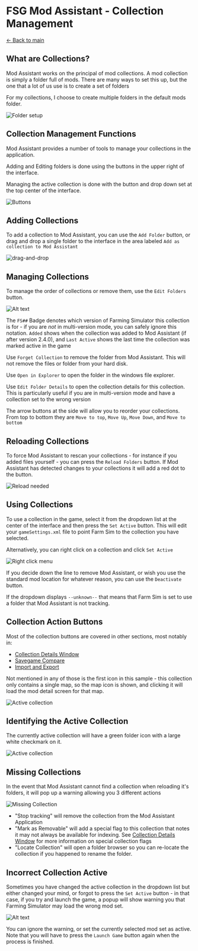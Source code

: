 # FSG Mod Assistant - Collection Management

[← Back to main](index.html)

## What are Collections?

Mod Assistant works on the principal of mod collections.  A mod collection is simply a folder full of mods.  There are many ways to set this up, but the one that a lot of us use is to create a set of folders

For my collections, I choose to create multiple folders in the default mods folder.

![Folder setup](img340/collections-on-disk.webp)

## Collection Management Functions

Mod Assistant provides a number of tools to manage your collections in the application.

Adding and Editing folders is done using the buttons in the upper right of the interface.

Managing the active collection is done with the button and drop down set at the top center of the interface.

![Buttons](img340/main-window-part-collect-manage.png)

## Adding Collections

To add a collection to Mod Assistant, you can use the `Add Folder` button, or drag and drop a single folder to the interface in the area labeled `Add as collection to Mod Assistant`

![drag-and-drop](img340/drag-drop-collection.png)

## Managing Collections

To manage the order of collections or remove them, use the `Edit Folders` button.

![Alt text](img340/collection-manage.png)

The `FS##` Badge denotes which version of Farming Simulator this collection is for - if you are _not_ in multi-version mode, you can safely ignore this notation.  `Added` shows when the collection was added to Mod Assistant (if after version 2.4.0), and `Last Active` shows the last time the collection was marked active in the game

Use `Forget Collection` to remove the folder from Mod Assistant. This will not remove the files or folder from your hard disk.

Use `Open in Explorer` to open the folder in the windows file explorer.

Use `Edit Folder Details` to open the collection details for this collection.  This is particularly useful if you are in multi-version mode and have a collection set to the wrong version

The arrow buttons at the side will allow you to reorder your collections.  From top to bottom they are `Move to top`, `Move Up`, `Move Down`, and `Move to bottom`

## Reloading Collections

To force Mod Assistant to rescan your collections - for instance if you added files yourself - you can press the `Reload Folders` button.  If Mod Assistant has detected changes to your collections it will add a red dot to the button.

![Reload needed](img340/reload-needed.webp)

## Using Collections

To use a collection in the game, select it from the dropdown list at the center of the interface and then press the `Set Active` button.  This will edit your `gameSettings.xml` file to point Farm Sim to the collection you have selected.

Alternatively, you can right click on a collection and click `Set Active`

![Right click menu](img340/right-click-collection.webp)

If you decide down the line to remove Mod Assistant, or wish you use the standard mod location for whatever reason, you can use the `Deactivate` button.

If the dropdown displays `--unknown--` that means that Farm Sim is set to use a folder that Mod Assistant is not tracking.

## Collection Action Buttons

Most of the collection buttons are covered in other sections, most notably in:

- [Collection Details Window](details.html)
- [Savegame Compare](savegame.html)
- [Import and Export](importexport.html)

Not mentioned in any of those is the first icon in this sample - this collection only contains a single map, so the map icon is shown, and clicking it will load the mod detail screen for that map.

![Active collection](img340/collection-entry.png)

## Identifying the Active Collection

The currently active collection will have a green folder icon with a large white checkmark on it.

![Active collection](img340/active-collection.png)

## Missing Collections

In the event that Mod Assistant cannot find a collection when reloading it's folders, it will pop up a warning allowing you 3 different actions

![Missing Collection](img340/missing-collection.png)

- "Stop tracking" will remove the collection from the Mod Assistant Application
- "Mark as Removable" will add a special flag to this collection that notes it may not always be available for indexing.  See [Collection Details Window](details.html) for more information on special collection flags
- "Locate Collection" will open a folder browser so you can re-locate the collection if you happened to rename the folder.

## Incorrect Collection Active

Sometimes you have changed the active collection in the dropdown list but either changed your mind, or forgot to press the `Set Active` button - in that case, if you try and launch the game, a popup will show warning you that Farming Simulator may load the wrong mod set.

![Alt text](img340/collection-mismatch.png)

You can ignore the warning, or set the currently selected mod set as active.  Note that you will have to press the `Launch Game` button again when the process is finished.
